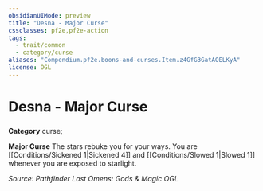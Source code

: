 ```yaml
---
obsidianUIMode: preview
title: "Desna - Major Curse"
cssclasses: pf2e,pf2e-action
tags:
  - trait/common
  - category/curse
aliases: "Compendium.pf2e.boons-and-curses.Item.z4GfG3GatAOELKyA"
license: OGL
---
```

# Desna - Major Curse

### 

**Category** curse; 




**Major Curse** The stars rebuke you for your ways. You are [[Conditions/Sickened 1|Sickened 4]] and [[Conditions/Slowed 1|Slowed 1]] whenever you are exposed to starlight.

*Source: Pathfinder Lost Omens: Gods & Magic*
*OGL*
